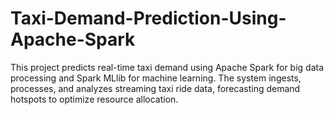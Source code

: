 # Taxi-Demand-Prediction-Using-Apache-Spark
This project predicts real-time taxi demand using Apache Spark for big data processing and Spark MLlib for machine learning. The system ingests, processes, and analyzes streaming taxi ride data, forecasting demand hotspots to optimize resource allocation.

